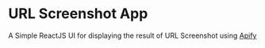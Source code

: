 # URL Screenshot App

A Simple ReactJS UI for displaying the result of URL Screenshot using [Apify](https://apify.com/)
